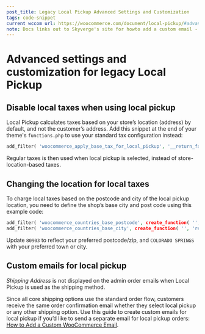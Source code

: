 ```yaml
---
post_title: Legacy Local Pickup Advanced Settings and Customization
tags: code-snippet
current wccom url: https://woocommerce.com/document/local-pickup/#advanced-settings-customization
note: Docs links out to Skyverge's site for howto add a custom email - do we have our own alternative?
---
```


# Advanced settings and customization for legacy Local Pickup

## Disable local taxes when using local pickup

Local Pickup calculates taxes based on your store’s location (address) by default, and not the customer’s address. Add this snippet at the end of your theme's `functions.php` to use your standard tax configuration instead:

```php
add_filter( 'woocommerce_apply_base_tax_for_local_pickup', '__return_false' );
```

Regular taxes is then used when local pickup is selected, instead of store-location-based taxes. 

## Changing the location for local taxes

To charge local taxes based on the postcode and city of the local pickup location, you need to define the shop’s base city and post code using this example code:

```php
add_filter( 'woocommerce_countries_base_postcode', create_function( '', 'return "80903";' ) );
add_filter( 'woocommerce_countries_base_city', create_function( '', 'return "COLORADO SPRINGS";' ) );
```

Update `80903` to reflect your preferred postcode/zip, and `COLORADO SPRINGS` with your preferred town or city.

## Custom emails for local pickup

_Shipping Address_ is not displayed on the admin order emails when Local Pickup is used as the shipping method.

Since all core shipping options use the standard order flow, customers receive the same order confirmation email whether they select local pickup or any other shipping option. 
Use this guide to create custom emails for local pickup if you’d like to send a separate email for local pickup orders: [How to Add a Custom WooCommerce Email](https://www.skyverge.com/blog/how-to-add-a-custom-woocommerce-email/).

